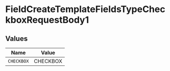 # FieldCreateTemplateFieldsTypeCheckboxRequestBody1


## Values

| Name       | Value      |
| ---------- | ---------- |
| `CHECKBOX` | CHECKBOX   |